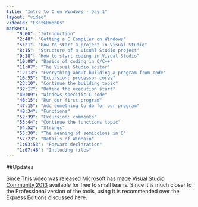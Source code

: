 ```yaml
---
title: "Intro to C on Windows - Day 1"
layout: "video"
videoId: "F3ntGDm6hOs"
markers:
    "0:00": "Introduction"
    "2:40": "Getting a C Compiler on Windows"
    "5:21": "How to start a project in Visual Studio"
    "8:15": "Structure of a Visual Studio project"
    "9:18": "How to start coding in Visual Studio"
    "10:08": "Basics of coding in C/C++"
    "11:07": "The Visual Studio editor"
    "12:13": "Everything about building a program from code"
    "16:55": "Excursion: processor cores"
    "23:10": "Continue the building topic"
    "32:17": "Define the execution start"
    "40:09": "Windows-specific C code"
    "46:15": "Run our first program"
    "47:15": "Add something to do for our program"
    "48:34": "Functions"
    "52:39": "Excursion: comments"
    "53:44": "Continue the functions topic"
    "54:52": "Strings"
    "55:30": "The meaning of semicolons in C"
    "57:23": "Details of WinMain"
    "1:03:53": "Forward declaration"
    "1:07:46": "Including files"
---
```


##Updates

Since This video was released Microsoft has made [Visual Studio Community 2013](http://www.visualstudio.com/products/visual-studio-community-vs) available for free to small teams. Since it is much closer to the Professional version of the tools, using it is recommended over the Express Editions discussed here.